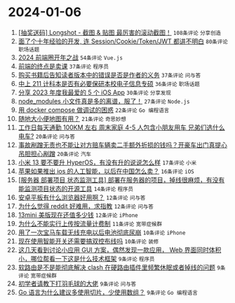 # 2024-01-06

1. [[抽奖送码] Longshot - 截图 & 贴图 最厉害的滚动截图！](https://www.v2ex.com/t/1006341) `108条评论` `分享创造`
1. [面了个十年经验的开发, 连 Session/Cookie/Token/JWT 都讲不明白](https://www.v2ex.com/t/1006401) `80条评论` `职场话题`
1. [2024 前端圈开年之战](https://www.v2ex.com/t/1006336) `54条评论` `Vue.js`
1. [前端的终点是卖课](https://www.v2ex.com/t/1006330) `37条评论` `程序员`
1. [购买书籍后告知读者版本中的错误是否是作者的义务](https://www.v2ex.com/t/1006332) `37条评论` `问与答`
1. [中上 211 计科本是否有必要保研本校电子信息专硕](https://www.v2ex.com/t/1006334) `36条评论` `职场话题`
1. [分享 2023 年度我最爱的 5 个 iOS App](https://www.v2ex.com/t/1006335) `30条评论` `分享发现`
1. [node_modules 小文件真是多的离谱，服了！](https://www.v2ex.com/t/1006362) `27条评论` `Node.js`
1. [用 docker compose 做调试的困惑](https://www.v2ex.com/t/1006370) `22条评论` `Go 编程语言`
1. [随地大小便地图有用？](https://www.v2ex.com/t/1006402) `21条评论` `奇思妙想`
1. [工作日每天通勤 100KM 左右 周末家庭 4-5 人包含小朋友用车 兄弟们选什么电车?](https://www.v2ex.com/t/1006418) `20条评论` `问与答`
1. [事故剐蹭无责也不能让对方赔车辆卖二手额外折损的钱吗？开豪车出门真提心吊胆担心剐蹭](https://www.v2ex.com/t/1006345) `20条评论` `汽车`
1. [小米 13 要不要升 HyperOS，有没有升的说说怎么样](https://www.v2ex.com/t/1006390) `17条评论` `小米`
1. [苹果如果推出 ios 的人工智能，以后在中国怎么卖？](https://www.v2ex.com/t/1006361) `16条评论` `iOS`
1. [[服务器 部署项目 状态监测工具] 部署在服务器的项目，掉线很麻烦，有没有能监测项目状态的开源工具](https://www.v2ex.com/t/1006404) `14条评论` `程序员`
1. [安卓平板有什么浏览器好用啊？](https://www.v2ex.com/t/1006412) `12条评论` `问与答`
1. [为什么觉得 reddit 好难用，求指教](https://www.v2ex.com/t/1006359) `12条评论` `问与答`
1. [13mini 美版现在还值多少钱](https://www.v2ex.com/t/1006333) `12条评论` `iPhone`
1. [为什么不能实行上传按流量计费制](https://www.v2ex.com/t/1006427) `11条评论` `宽带症候群`
1. [用了一次宝马车载无线充电以后电池彻底尿崩](https://www.v2ex.com/t/1006407) `10条评论` `iPhone`
1. [现在使用智能开关还需要搞双控布线吗](https://www.v2ex.com/t/1006347) `10条评论` `装修`
1. [这几天看到讨论小应用 GUI 方案，偶然发现一款应用， Web 界面同时体积小，哪位帮看一下这是什么技术框架](https://www.v2ex.com/t/1006437) `9条评论` `程序员`
1. [软路由是不是能彻底解决 clash 在硬路由插件里频繁休眠或者掉线的问题](https://www.v2ex.com/t/1006395) `9条评论` `宽带症候群`
1. [初学者请教下打羽毛球的大佬](https://www.v2ex.com/t/1006363) `9条评论` `问与答`
1. [Go 语言为什么建议多使用切片，少使用数组？](https://www.v2ex.com/t/1006358) `9条评论` `Go 编程语言`

